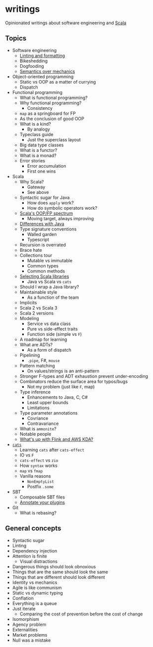 # writings

Opinionated writings about software engineering and [Scala](https://github.com/scala)

## Topics

* Software engineering
  * [Linting and formatting](linting-and-formatting.md)
  * Bikeshedding
  * Dogfooding
  * [Semantics over mechanics](semantics-over-mecahnics.md)
* Object-oriented programming
  * Static vs OOP as a matter of currying
  * Dispatch
* Functional programming
  * What is functional programming?
  * Why functional programming?
    * Consistency
  * `map` as a springboard for FP
  * As the conclusion of good OOP
  * What is a kind?
    * By analogy
  * Typeclass guide
      * Just the superclass layout
  * Big data type classes
  * What is a functor?
  * What is a monad?
  * Error stories
    * Error accumulation
    * First one wins
* Scala
  * Why Scala?
    * Gateway
    * See above
  * Syntactic sugar for Java
    * How does `apply` work?
    * How do symbolic operators work?
  * [Scala's OOP/FP spectrum](scala-spectrum.md)
    * Moving target, always improving
  * [Differences with Java](scala-differences-with-java.md)
  * Type signature conventions
    * Walled garden
    * Typescript
  * Recursion is overrated
  * Brace hate
  * Collections tour
    * Mutable vs immutable
    * Common types
    * Common methods
  * [Selecting Scala libraries](selecting-scala-libraries.md)
    * Java vs Scala vs `cats`
  * Should I wrap a Java library?
  * Maintainable style
    * As a function of the team
  * Implicits
  * Scala 2 vs Scala 3
  * Scala 2 versions
  * Modeling
    * Service vs data class
    * Pure vs side-effect traits
    * Function side (simple vs `F`)
  * A roadmap for learning
  * What are ADTs?
    * As a form of dispatch
  * Pipelining
    * `.pipe`, F#, `mouse`
  * Pattern matching
    * On values/strings is an anti-pattern
  * Stronger F-types and ADT exhaustion prevent under-encoding
  * Combinators reduce the surface area for typos/bugs
    * Not my problem (just like `F`, map)
  * Type inference
    * Enhancements to Java, C, C#
    * Least upper bounds
    * Limitations
  * Type parameter annotations
    * Covriance
    * Contravariance
  * What is `ammonite`?
  * Notable people
  * [What's up with Flink and AWS KDA?](scala-and-flink.md)
* [`cats`](https://github.com/typelevel/cats)
  * Learning `cats` after `cats-effect`
  * IO vs `F`
  * `cats-effect` vs `zio`
  * How `syntax` works
  * `map` vs `fmap`
  * Vanilla reasons
    * `NonEmptyList`
    * Postfix `.some`
* SBT
  * Composable SBT files
  * [Annotate your plugins](annotate-your-sbt-plugins.md)
* Git
  * What is rebasing?

## General concepts

- Syntactic sugar
- Linting
- Dependency injection
- Attention is finite
  - Visual distractions
- Dangerous things should look obnoxious
- Things that are the same should look the same
- Things that are different should look different
- Identity vs mechanics
- Agile is like communism
- Static vs dynamic typing
- Conflation
- Everything is a queue
- Just iterate
  - Comparing the cost of prevention before the cost of change
- Isomorphism
- Agency problem
- Externalities
- Market problems
- Null was a mistake

